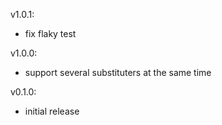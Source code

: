 v1.0.1:
- fix flaky test

v1.0.0:
- support several substituters at the same time

v0.1.0:
- initial release
